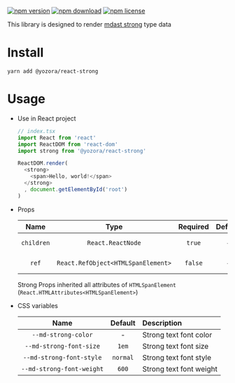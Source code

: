 [![npm version](https://img.shields.io/npm/v/@yozora/react-strong.svg)](https://www.npmjs.com/package/@yozora/react-strong)
[![npm download](https://img.shields.io/npm/dm/@yozora/react-strong.svg)](https://www.npmjs.com/package/@yozora/react-strong)
[![npm license](https://img.shields.io/npm/l/@yozora/react-strong.svg)](https://www.npmjs.com/package/@yozora/react-strong)


This library is designed to render [mdast strong][] type data


# Install

  ```shell
  yarn add @yozora/react-strong
  ```

# Usage
  * Use in React project

    ```typescript
    // index.tsx
    import React from 'react'
    import ReactDOM from 'react-dom'
    import strong from '@yozora/react-strong'

    ReactDOM.render(
      <strong>
        <span>Hello, world!</span>
      </strong>
      , document.getElementById('root')
    )
    ```

  * Props

     Name       | Type                                | Required  | Default | Description
    :----------:|:-----------------------------------:|:---------:|:-------:|:-------------
     `children` | `React.ReactNode`                   | `true`    | -       | strong content
     `ref`      | `React.RefObject<HTMLSpanElement>`  | `false`   | -       | Forwarded ref callback

    Strong Props inherited all attributes of `HTMLSpanElement` (`React.HTMLAttributes<HTMLSpanElement>`)

  * CSS variables

     Name                       | Default   |  Description
    :--------------------------:|:---------:|:-----------------------
     `--md-strong-color`        | -         | Strong text font color
     `--md-strong-font-size`    | `1em`     | Strong text font size
     `--md-strong-font-style`   | `normal`  | Strong text font style
     `--md-strong-font-weight`  | `600`     | Strong text font weight

[mdast strong]: https://github.com/syntax-tree/mdast#strong
